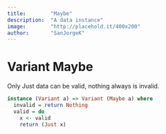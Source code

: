 ```yaml
---
title:        "Maybe"
description:  "A data instance"
image:        "http://placehold.it/400x200"
author:       "SanJorgeK"
---
```


Variant Maybe
=============

Only Just data can be valid, nothing always is invalid.

```haskell
instance (Variant a) => Variant (Maybe a) where
  invalid = return Nothing
  valid = do
    x <- valid
    return (Just x)
```
